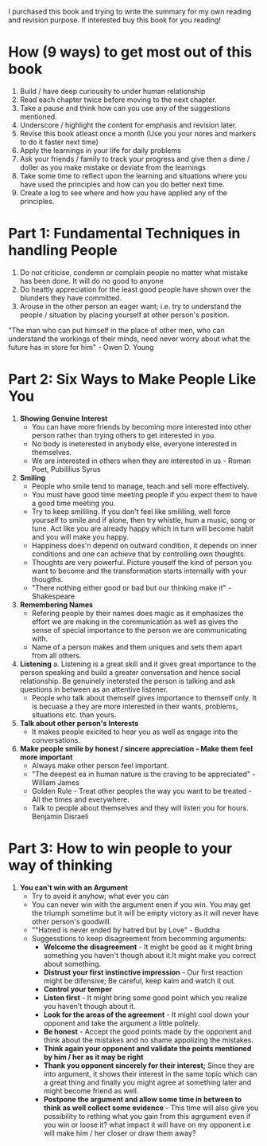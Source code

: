 I purchased this book and trying to write the summary for my own reading and revision purpose. If interested buy this book for you reading!

How (9 ways) to get most out of this book
=========================================
1. Build / have deep curiousity to under human relationship
2. Read each chapter twice before moving to the next chapter.
3. Take a pause and think how can you use any of the suggestions mentioned.
4. Underscore / highlight the content for emphasis and revision later.
5. Revise this book atleast once a month (Use you your nores and markers to do it faster next time)
6. Apply the learnings in your life for daily problems 
7. Ask your friends / family to track your progress and give then a dime / doller as you make mistake or deviate from the learnings
8. Take some time to reflect upon the learning and situations where you have used the principles and how can you do better next time.
9. Create a log to see where and how you have applied any of the principles.


Part 1: Fundamental Techniques in handling People
=================================================
1. Do not criticise, condemn or complain people no matter what mistake has been done. It will do no good to anyone
2. Do heattly appreciation for the least good people have shown over the blunders they have committed.
3. Arouse in the other person an eager want; i.e. try to understand the people / situation by placing yourself at other person's position.

"The man who can put himself in the place of other men, who can understand the workings of their minds, need never worry about what the future has in store for him" - Owen D. Young

Part 2: Six Ways to Make People Like You
========================================
1. **Showing Genuine Interest**  
    * You can have more friends by becoming more interested into other person rather than trying others to get interested in you.   
    * No body is ineterested in anybody else, everyone interested in themselves.  
    * We are interested in others when they are interested in us - Roman Poet,  Pubililius Syrus  
2. **Smiling**   
    * People who smile tend to manage, teach and sell more effectively.  
    * You must have good time meeting people if you expect them to have a good time meeting you.  
    * Try to keep smililing. If you don't feel like smililing, well force yourself to smile and if alone, then try whistle, hum a music, song or tune. Act like you are already happy which in turn will become habit and you will make you happy.  
    * Happiness does'n depend on outward condition, it depends on inner conditions and one can achieve that by controlling own thoughts.  
    * Thoughts are very powerful. Picture youself the kind of person you want to become and the transformation starts internally with your thougths.   
    * "There nothing either good or bad but our thinking make it" - Shakespeare  
3. **Remembering Names**   
    * Refering people by their names does magic as it emphasizes the effort we are making in the communication as well as gives the sense of special importance to the person we are communicating with.  
    * Name of a person makes and them uniques and sets them apart from all others.  
4. **Listening** 
    a. Listening is a great skill and it gives great importance to the person speaking and build a greater conversation and hence social relationship. Be genuinely inetersted the person is talking and ask questions in between as an attentive listener.   
    * People who talk about themself gives importance to themself only. It is becuase a they are more interested in their wants, problems, situations etc. than yours.  
5. **Talk about other person's Interests**
    * It makes people exicited to hear you as well as engage into the conversations.  
6. **Make people smile by honest / sincere appreciation - Make them feel more important**  
    * Always make other person feel important.    
    * "The deepest ea in human nature is the craving to be appreciated" - William James  
    * Golden Rule - Treat other peoples the way you want to be treated - All the times and everywhere.  
    * Talk to people about themselves and they will listen you for hours. Benjamin Disraeli 

Part 3: How to win people to your way of thinking
=================================================
1. **You can't win with an Argument**
   * Try to avoid it anyhow; what ever you can
   * You can never win with the argument enen if you win. You may get the triumph sometime but it will be empty victory as it will never have other person's goodwill.
   * ""Hatred is never ended by hatred but by Love" - Buddha
   * Suggesstions to keep disagreement from becomming arguments:
      * **Welcome the disagreement** - It might be good as it might bring something you haven't though about it.It might make you correct about something.
      * **Distrust your first instinctive impression** - Our first reaction might be difensive; Be careful, keep kalm and watch it out.
      * **Control your temper**
      * **Listen first** - It might bring some good point which you realize you haven't though about it.
      * **Look for the areas of the agreement** - It might cool down your opponent and take the argument a little politely.
      * **Be honest** - Accept the good points made by the opponent and think about the mistakes and no shame appolizing the mistakes.
      * **Think again your opponent and validate the points mentioned by him / her as it may be right**
      * **Thank you opponent sincerely for their interest;** Since they are into argument, it shows their interest in the same topic which can a great thing and finally you might agree at something later and might become friend as well.
      * **Postpone the argument and allow some time in between to think as well collect some evidence** - This time will also give you possibility to rething what you gain from this agrgument even if you win or loose it? what impact it will have on my opponent i.e will make him / her closer or draw them away?
   
    
 
